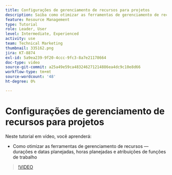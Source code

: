 ```yaml
---
title: Configurações de gerenciamento de recursos para projetos
description: Saiba como otimizar as ferramentas de gerenciamento de recursos — durações e datas planejadas, horas planejadas e atribuições de funções de trabalho.
feature: Resource Management
type: Tutorial
role: Leader, User
level: Intermediate, Experienced
activity: use
team: Technical Marketing
thumbnail: 335162.png
jira: KT-8874
exl-id: 5a9ea239-9f20-4ccc-9fc3-8a7e21178664
doc-type: video
source-git-commit: a25a49e59ca483246271214886ea4dc9c10e8d66
workflow-type: tm+mt
source-wordcount: '48'
ht-degree: 0%

---
```


# Configurações de gerenciamento de recursos para projetos

Neste tutorial em vídeo, você aprenderá:

* Como otimizar as ferramentas de gerenciamento de recursos — durações e datas planejadas, horas planejadas e atribuições de funções de trabalho

>[!VIDEO](https://video.tv.adobe.com/v/335162/?quality=12&learn=on)
